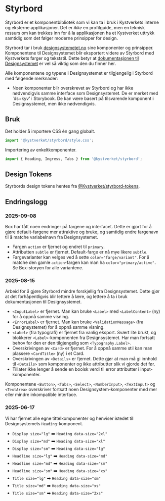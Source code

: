 # Styrbord

Styrbord er et komponentbibliotek som vi kan ta i bruk i Kystverkets interne og eksterne
applikasjoner. Det er _ikke_ en profilguide, men en teknisk ressurs om kan trekkes inn for å la
applikasjonen ha et Kystverket uttrykk samtidig som det følger moderne prinsipper for design.

Styrbord tar i bruk [designsystemetet.no](https://www.designsystemet.no/) sine komponenter og prinsipper.
Komponentene til Designsystemet blir eksportert videre av Styrbord med Kystverkets farger og tekststil.
Dette betyr at [dokumentasjonen til Designsystemet](https://storybook.designsystemet.no/) er vel så viktig
som den du finner her.

Alle komponentene og typene i Designsystemet er tilgjengelig i Styrbord med følgende merknader:

- Noen komponenter blir overskrevet av Styrbord og har ikke nødvendigvis samme interface som Designsystemet. De er merket med 'ds+kyv' i Storybook. De kan være basert på tilsvarende komponent i Designsystemet, men ikke nødvendigvis.

## Bruk

Det holder å importere CSS én gang globalt.

```js
import '@kystverket/styrbord/style.css';
```

Importering av enkeltkomponenter.

```js
import { Heading, Ingress, Tabs } from '@kystverket/styrbord';
```

## Design Tokens

Styrbords design tokens hentes fra [@Kystverket/styrbord-tokens](https://github.com/Kystverket/styrbord-tokens).

## Endringslogg

### 2025-09-08

Box har fått noen endringer på fargene og interfacet. Dette er gjort for å gjøre default-fargene
mer attraktive og bruke, og samtidig endre fargenavn til å matche variabelnavn fra Designsystemet.

- Fargen `action` er fjernet og endret til `primary`.
- Attributten `subtle` er fjernet. Default-farge er nå mye likere `subtle`.
- Fargevarianter kan velges ved å sette `color="farge/variant"`. For å matche den gamle `action`-fargen
  kan man ha `color="primary/active"`. Se Box-storyen for alle variantene.

### 2025-08-15

Arbeid for å gjøre Styrbord mindre forskjellig fra Designsystemet. Dette gjør at det forhåpentligvis blir lettere å lære, og lettere å ta i bruk dokumentasjonen til Designsystemet.

- `<InputLabel>` er fjernet. Man kan bruke `<Label>` med `<LabelContent>` (ny) for å oppnå samme visning.
- `<ErrorLabel>` er fjernet. Man kan bruke `<ValidationMessage>` (fra Designsystemet) for å oppnå samme visning.
- `<Label>` (fra typografi) er fjernet fra vanlig eksport. Svært lite brukt, og blokkerer `<Label>`-komponenten fra Designsystemet. Har man fortsatt behov for den er den tilgjengelig som `<Typography.Label>`.
- Overskrivingen av `<Card>` er fjernet. For å oppnå samme stil kan man plassere `<CardTitle>` (ny) i et Card.
- Overskrivingen av `<Details>` er fjernet. Dette gjør at man må gi innhold til `<Details>` som komponenter og ikke attributter slik vi gjorde det før.
- Tillater ikke lenger å sende en boolsk verdi til error attributter i input-komponenter.

Komponentene `<Button>`, `<Tabs>`, `<Select>`, `<NumberInput>`, `<TextInput>` og `<TextArea>` overskriver fortsatt noen Designsystem-komponenter med mer eller mindre inkompatible interface.

### 2025-06-17

Vi har fjernet alle egne tittelkomponenter og henviser istedet til Designsystemets `Heading`-komponent.

- `Display size="lg"` ➡️ `Heading data-size="2xl"`
- `Display size="md"` ➡️ `Heading data-size="xl"`
- `Display size="sm"` ➡️ `Heading data-size="lg"`
- `Headline size="lg"` ➡️ `Heading data-size="md"`
- `Headline size="md"` ➡️ `Heading data-size="sm"`
- `Headline size="sm"` ➡️ `Heading data-size="xs"`
- `Title size="lg"` ➡️ `Heading data-size="sm"`
- `Title size="md"` ➡️ `Heading data-size="xs"`
- `Title size="sm"` ➡️ `Heading data-size="2xs"`

